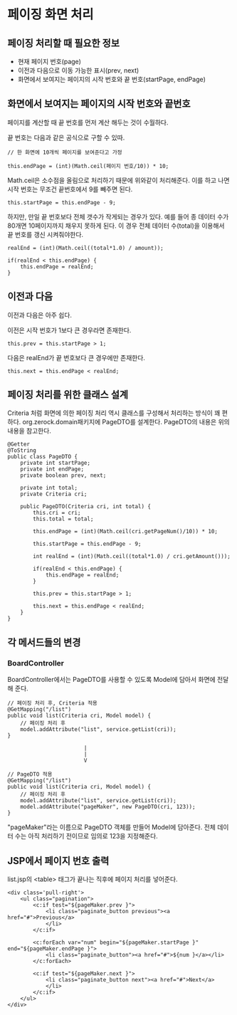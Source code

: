 # 페이징 화면 처리

## **페이징 처리할 때 필요한 정보**

- 현재 페이지 번호(page)
- 이전과 다음으로 이동 가능한 표시(prev, next)
- 화면에서 보여지는 페이지의 시작 번호와 끝 번호(startPage, endPage)

## **화면에서 보여지는 페이지의 시작 번호와 끝번호**

페이지를 계산할 때 끝 번호를 먼저 계산 해두는 것이 수월하다.

끝 번호는 다음과 같은 공식으로 구할 수 있따.

```
// 한 화면에 10개씩 페이지를 보여준다고 가정

this.endPage = (int)(Math.ceil(페이지 번호/10)) * 10;
```

Math.ceil은 소수점을 올림으로 처리하기 때문에 위와같이 처리해준다.
이를 하고 나면 시작 번호는 무조건 끝번호에서 9를 빼주면 된다.

```
this.startPage = this.endPage - 9;
```

하지만, 만일 끝 번호보다 전체 갯수가 작게되는 경우가 있다. 예를 들어 종 데이터 수가 80개면 10페이지까지 채우지 못하게 된다. 이 경우 전체 데이터 수(total)을 이용해서 끝 번호를 갱신 시켜줘야한다.

```
realEnd = (int)(Math.ceil((total*1.0) / amount));

if(realEnd < this.endPage) {
    this.endPage = realEnd;
}
```

## **이전과 다음**

이전과 다음은 아주 쉽다.

이전은 시작 번호가 1보다 큰 경우라면 존재한다.

```
this.prev = this.startPage > 1;
```

다음은 realEnd가 끝 번호보다 큰 경우에만 존재한다.

```
this.next = this.endPage < realEnd;
```

## **페이징 처리를 위한 클래스 설계**

Criteria 처럼 화면에 의한 페이징 처리 역시 클래스를 구성해서 처리하는 방식이 꽤 편하다.
org.zerock.domain패키지에 PageDTO를 설계한다. PageDTO의 내용은 위의 내용을 참고한다.

```
@Getter
@ToString
public class PageDTO {
	private int startPage;
	private int endPage;
	private boolean prev, next;
	
	private int total;
	private Criteria cri;
	
	public PageDTO(Criteria cri, int total) {
		this.cri = cri;
		this.total = total;
		
		this.endPage = (int)(Math.ceil(cri.getPageNum()/10)) * 10;
		
		this.startPage = this.endPage - 9;
		
		int realEnd = (int)(Math.ceil((total*1.0) / cri.getAmount()));

		if(realEnd < this.endPage) {
		    this.endPage = realEnd;
		}
		
		this.prev = this.startPage > 1;
		
		this.next = this.endPage < realEnd;
	}
}
```

## **각 메서드들의 변경**

### **BoardController**

BoardController에서는 PageDTO를 사용할 수 있도록 Model에 담아서 화면에 전달해 준다.

```
// 페이징 처리 후, Criteria 적용
@GetMapping("/list")
public void list(Criteria cri, Model model) {
    // 페이징 처리 후
    model.addAttribute("list", service.getList(cri));
}

                        |
                        |
                        V

// PageDTO 적용
@GetMapping("/list")
public void list(Criteria cri, Model model) {
    // 페이징 처리 후
    model.addAttribute("list", service.getList(cri));
    model.addAttribute("pageMaker", new PageDTO(cri, 123));
}
```

"pageMaker"라는 이름으로 PageDTO 객체를 만들어 Model에 담아준다. 전체 데이터 수는 아직 처리하기 전이므로 임의로 123을 지정해준다.

## **JSP에서 페이지 번호 출력**

list.jsp의 \<table> 태그가 끝나는 직후에 페이지 처리를 넣어준다.

```
<div class='pull-right'>
    <ul class="pagination">
        <c:if test="${pageMaker.prev }">
            <li class="paginate_button previous"><a href="#">Previous</a>
            </li>
        </c:if>
        
        <c:forEach var="num" begin="${pageMaker.startPage }" end="${pageMaker.endPage }">
            <li class="paginate_button"><a href="#">${num }</a></li>
        </c:forEach>
        
        <c:if test="${pageMaker.next }">
            <li class="paginate_button next"><a href="#">Next</a>
            </li>
        </c:if>
    </ul>
</div>
```